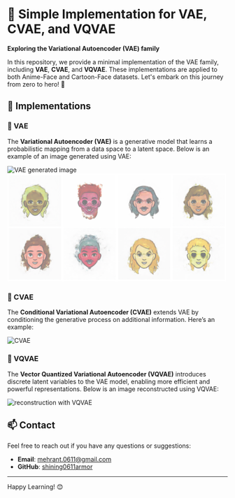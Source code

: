 # 🚀 Simple Implementation for VAE, CVAE, and VQVAE

**Exploring the Variational Autoencoder (VAE) family**

In this repository, we provide a minimal implementation of the VAE family, including **VAE**, **CVAE**, and **VQVAE**. These implementations are applied to both Anime-Face and Cartoon-Face datasets. Let's embark on this journey from zero to hero! 🌟

## 📂 Implementations

### 🔹 VAE
The **Variational Autoencoder (VAE)** is a generative model that learns a probabilistic mapping from a data space to a latent space. Below is an example of an image generated using VAE:

![VAE generated image](https://github.com/shining0611armor/Simple-Implementation-for-VAE-CVAE-and-VQVAE/raw/main/images/screenshot030.png)
<img src="https://github.com/shining0611armor/Simple-Implementation-for-VAE-CVAE-and-VQVAE/raw/main/images/screenshot038.png" alt="VAE generated image" width="500"/>
### 🔸 CVAE
The **Conditional Variational Autoencoder (CVAE)** extends VAE by conditioning the generative process on additional information. Here’s an example:

![CVAE](https://github.com/shining0611armor/Simple-Implementation-for-VAE-CVAE-and-VQVAE/raw/main/images/screenshot066.png)

### 🔹 VQVAE
The **Vector Quantized Variational Autoencoder (VQVAE)** introduces discrete latent variables to the VAE model, enabling more efficient and powerful representations. Below is an image reconstructed using VQVAE:

![reconstruction with VQVAE](https://github.com/shining0611armor/Simple-Implementation-for-VAE-CVAE-and-VQVAE/raw/main/images/screenshot094.png)





## 📫 Contact

Feel free to reach out if you have any questions or suggestions:

- **Email**: mehrant.0611@gmail.com
- **GitHub**: [shining0611armor](https://github.com/shining0611armor)

---

Happy Learning! 😊

